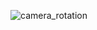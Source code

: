 ![camera_rotation](https://github.com/user-attachments/assets/411e5e6a-46ce-47ec-9972-0f1236dae404)
